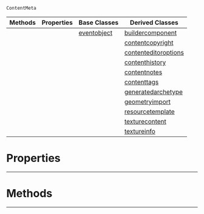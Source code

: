  `ContentMeta`

|Methods|Properties|Base Classes|Derived Classes|
|---|---|---|---|
| | |[eventobject](https://github.com/PlasmaEngine/PlasmaDocs/blob/master/code_reference/class_reference/eventobject.markdown)|[buildercomponent](https://github.com/PlasmaEngine/PlasmaDocs/blob/master/code_reference/class_reference/buildercomponent.markdown)|
| | | |[contentcopyright](https://github.com/PlasmaEngine/PlasmaDocs/blob/master/code_reference/class_reference/contentcopyright.markdown)|
| | | |[contenteditoroptions](https://github.com/PlasmaEngine/PlasmaDocs/blob/master/code_reference/class_reference/contenteditoroptions.markdown)|
| | | |[contenthistory](https://github.com/PlasmaEngine/PlasmaDocs/blob/master/code_reference/class_reference/contenthistory.markdown)|
| | | |[contentnotes](https://github.com/PlasmaEngine/PlasmaDocs/blob/master/code_reference/class_reference/contentnotes.markdown)|
| | | |[contenttags](https://github.com/PlasmaEngine/PlasmaDocs/blob/master/code_reference/class_reference/contenttags.markdown)|
| | | |[generatedarchetype](https://github.com/PlasmaEngine/PlasmaDocs/blob/master/code_reference/class_reference/generatedarchetype.markdown)|
| | | |[geometryimport](https://github.com/PlasmaEngine/PlasmaDocs/blob/master/code_reference/class_reference/geometryimport.markdown)|
| | | |[resourcetemplate](https://github.com/PlasmaEngine/PlasmaDocs/blob/master/code_reference/class_reference/resourcetemplate.markdown)|
| | | |[texturecontent](https://github.com/PlasmaEngine/PlasmaDocs/blob/master/code_reference/class_reference/texturecontent.markdown)|
| | | |[textureinfo](https://github.com/PlasmaEngine/PlasmaDocs/blob/master/code_reference/class_reference/textureinfo.markdown)|


 #  Properties


---  
 #  Methods


---  
 

 